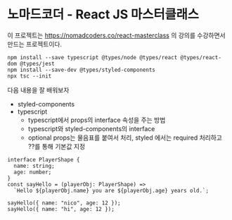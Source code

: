 # 노마드코더 - React JS 마스터클래스

이 프로젝트는 <https://nomadcoders.co/react-masterclass> 의 강의를 수강하면서 만드는 프로젝트이다.

```{bash}
npm install --save typescript @types/node @types/react @types/react-dom @types/jest
npm install --save-dev @types/styled-components
npx tsc --init
```

다음 내용을 잘 배워보자

- styled-components
- typescript
  - typescript에서 props의 interface 속성을 주는 방법
  - typescript와 styled-components의 interface
  - optional props는 물음표를 붙여서 처리, styled 에서는 required 처리하고 ??를 통해 기본값 지정

```{typescript}
interface PlayerShape {
  name: string;
  age: number;
}
const sayHello = (playerObj: PlayerShape) =>
  `Hello ${playerObj.name} you are ${playerObj.age} years old.`;

sayHello({ name: "nico", age: 12 });
sayHello({ name: "hi", age: 12 });
```
